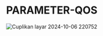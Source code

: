 # PARAMETER-QOS
![Cuplikan layar 2024-10-06 220752](https://github.com/user-attachments/assets/018874d4-6739-41bc-a81a-f1956cf64dc9)
